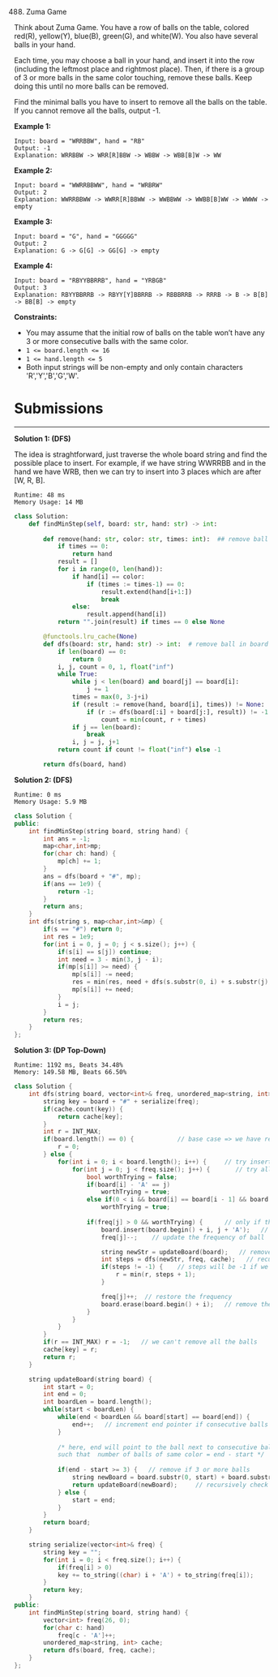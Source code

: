 488. Zuma Game

Think about Zuma Game. You have a row of balls on the table, colored red(R), yellow(Y), blue(B), green(G), and white(W). You also have several balls in your hand.

Each time, you may choose a ball in your hand, and insert it into the row (including the leftmost place and rightmost place). Then, if there is a group of 3 or more balls in the same color touching, remove these balls. Keep doing this until no more balls can be removed.

Find the minimal balls you have to insert to remove all the balls on the table. If you cannot remove all the balls, output -1.

 

**Example 1:**
```
Input: board = "WRRBBW", hand = "RB"
Output: -1
Explanation: WRRBBW -> WRR[R]BBW -> WBBW -> WBB[B]W -> WW
```

**Example 2:**
```
Input: board = "WWRRBBWW", hand = "WRBRW"
Output: 2
Explanation: WWRRBBWW -> WWRR[R]BBWW -> WWBBWW -> WWBB[B]WW -> WWWW -> empty
```

**Example 3:**
```
Input: board = "G", hand = "GGGGG"
Output: 2
Explanation: G -> G[G] -> GG[G] -> empty 
```

**Example 4:**
```
Input: board = "RBYYBBRRB", hand = "YRBGB"
Output: 3
Explanation: RBYYBBRRB -> RBYY[Y]BBRRB -> RBBBRRB -> RRRB -> B -> B[B] -> BB[B] -> empty 
```

**Constraints:**

* You may assume that the initial row of balls on the table won’t have any 3 or more consecutive balls with the same color.
* `1 <= board.length <= 16`
* `1 <= hand.length <= 5`
* Both input strings will be non-empty and only contain characters 'R','Y','B','G','W'.

# Submissions
---
**Solution 1: (DFS)**

The idea is straghtforward, just traverse the whole board string and find the possible place to insert. For example, if we have string WWRRBB and in the hand we have WRB, then we can try to insert into 3 places which are after [W, R, B].

```
Runtime: 48 ms
Memory Usage: 14 MB
```
```python
class Solution:
    def findMinStep(self, board: str, hand: str) -> int:
        
        def remove(hand: str, color: str, times: int):  ## remove ball in hand
            if times == 0:
                return hand
            result = []
            for i in range(0, len(hand)):
                if hand[i] == color:
                    if (times := times-1) == 0:
                        result.extend(hand[i+1:])
                        break
                else:
                    result.append(hand[i])
            return "".join(result) if times == 0 else None

        @functools.lru_cache(None)
        def dfs(board: str, hand: str) -> int:  # remove ball in board
            if len(board) == 0:
                return 0
            i, j, count = 0, 1, float("inf")
            while True:
                while j < len(board) and board[j] == board[i]:
                    j += 1
                times = max(0, 3-j+i)
                if (result := remove(hand, board[i], times)) != None:
                    if (r := dfs(board[:i] + board[j:], result)) != -1:
                        count = min(count, r + times)
                if j == len(board):
                    break
                i, j = j, j+1
            return count if count != float("inf") else -1

        return dfs(board, hand)
```

**Solution 2: (DFS)**
```
Runtime: 0 ms
Memory Usage: 5.9 MB
```
```c++
class Solution {
public:
    int findMinStep(string board, string hand) {
        int ans = -1;
        map<char,int>mp;
        for(char ch: hand) {
            mp[ch] += 1;
        }
        ans = dfs(board + "#", mp);
        if(ans == 1e9) {
            return -1;
        }
        return ans;
    }
    int dfs(string s, map<char,int>&mp) {
        if(s == "#") return 0;
        int res = 1e9;
        for(int i = 0, j = 0; j < s.size(); j++) {
            if(s[i] == s[j]) continue;
            int need = 3 - min(3, j - i);
            if(mp[s[i]] >= need) {
                mp[s[i]] -= need;
                res = min(res, need + dfs(s.substr(0, i) + s.substr(j), mp));
                mp[s[i]] += need;
            }
            i = j;
        }
        return res;
    }
};
```

**Solution 3: (DP Top-Down)**
```
Runtime: 1192 ms, Beats 34.48%
Memory: 149.58 MB, Beats 66.50%
```
```c++
class Solution {
    int dfs(string board, vector<int>& freq, unordered_map<string, int>& cache) {
        string key = board + "#" + serialize(freq);
        if(cache.count(key)) {
            return cache[key];
        }
        int r = INT_MAX;
        if(board.length() == 0) {            // base case => we have removed all the balls from table
            r = 0;
        } else {
            for(int i = 0; i < board.length(); i++) {     // try inserting a ball from hand at every position on row of balls
                for(int j = 0; j < freq.size(); j++) {       // try all the balls at every position
                    bool worthTrying = false;
                    if(board[i] - 'A' == j)
                        worthTrying = true;
                    else if(0 < i && board[i] == board[i - 1] && board[i] - 'A' != j) 
                        worthTrying = true;
                        
                    if(freq[j] > 0 && worthTrying) {      // only if the frequency is more than 0, skipping this line will lead to runtime error
                        board.insert(board.begin() + i, j + 'A');   // insert ball at ith index
                        freq[j]--;    // update the frequency of ball

                        string newStr = updateBoard(board);   // remove groups of 3 or more if possible
                        int steps = dfs(newStr, freq, cache);   // recursively call the function for the new string board
                        if(steps != -1) {    // steps will be -1 if we can't remove all the balls using this combination
                            r = min(r, steps + 1);
                        }

                        freq[j]++;  // restore the frequency
                        board.erase(board.begin() + i);   // remove the ball from this position to try next combination
                    }
                }
            }
        }
        if(r == INT_MAX) r = -1;   // we can't remove all the balls
        cache[key] = r;
        return r;
    }

    string updateBoard(string board) {
        int start = 0;
        int end = 0; 
        int boardLen = board.length();
        while(start < boardLen) {
            while(end < boardLen && board[start] == board[end]) {
                end++;   // increment end pointer if consecutive balls are of same color
            }
            
            /* here, end will point to the ball next to consecutive balls of same color 
            such that  number of balls of same color = end - start */
            
            if(end - start >= 3) {   // remove if 3 or more balls
                string newBoard = board.substr(0, start) + board.substr(end); 
                return updateBoard(newBoard);     // recursively check if there are more groups in the new string
            } else {
                start = end;
            }
        }
        return board;
    }

    string serialize(vector<int>& freq) {
        string key = "";
        for(int i = 0; i < freq.size(); i++) {
            if(freq[i] > 0)
            key += to_string((char) i + 'A') + to_string(freq[i]);
        }
        return key;
    }
public:
    int findMinStep(string board, string hand) {
        vector<int> freq(26, 0);
        for(char c: hand)
            freq[c - 'A']++;
        unordered_map<string, int> cache;
        return dfs(board, freq, cache);
    }
};
```
